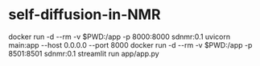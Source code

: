 # self-diffusion-in-NMR
docker run -d --rm -v $PWD:/app -p 8000:8000 sdnmr:0.1 uvicorn main:app --host 0.0.0.0 --port 8000
docker run -d --rm -v $PWD:/app -p 8501:8501 sdnmr:0.1 streamlit run app/app.py